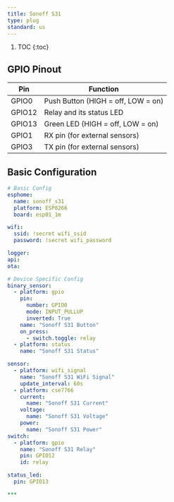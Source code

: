```yaml
---
title: Sonoff S31
type: plug
standard: us
---
```

1. TOC
{:toc}

## GPIO Pinout

| Pin     | Function                           |
|---------|------------------------------------|
| GPIO0   | Push Button (HIGH = off, LOW = on) |
| GPIO12  | Relay and its status LED           |
| GPIO13  | Green LED (HIGH = off, LOW = on)   |
| GPIO1   | RX pin (for external sensors)      |
| GPIO3   | TX pin (for external sensors)      |

## Basic Configuration
```yaml
# Basic Config
esphome:
  name: sonoff_s31
  platform: ESP8266
  board: esp01_1m

wifi:
  ssid: !secret wifi_ssid
  password: !secret wifi_password

logger:
api:
ota:

# Device Specific Config
binary_sensor:
  - platform: gpio
    pin:
      number: GPIO0
      mode: INPUT_PULLUP
      inverted: True
    name: "Sonoff S31 Button"
    on_press:
      - switch.toggle: relay
  - platform: status
    name: "Sonoff S31 Status"

sensor:
  - platform: wifi_signal
    name: "Sonoff S31 WiFi Signal"
    update_interval: 60s
  - platform: cse7766
    current:
      name: "Sonoff S31 Current"
    voltage:
      name: "Sonoff S31 Voltage"
    power:
      name: "Sonoff S31 Power"
switch:
  - platform: gpio
    name: "Sonoff S31 Relay"
    pin: GPIO12
    id: relay

status_led:
  pin: GPIO13

***
